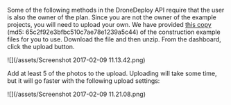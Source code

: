 Some of the following methods in the DroneDeploy API require that the user is also the owner of the plan.  Since you are not the owner of the example projects, you will need to upload your own. We have provided [this copy](https://s3.amazonaws.com/drone-deploy-plugins/templates/construction_site.zip) \(md5: 65c2f92e3bfbc510c7ae78e1239a5c44\) of the construction example files for you to use. Download the file and then unzip.  From the dashboard, click the upload button.

![](/assets/Screenshot 2017-02-09 11.13.42.png)

Add at least 5 of the photos to the upload.  Uploading will take some time, but it will go faster with the following upload settings:

![](/assets/Screenshot 2017-02-09 11.21.08.png)


